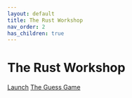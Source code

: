 ```yaml
---
layout: default
title: The Rust Workshop
nav_order: 2
has_children: true
---
```


# The Rust Workshop
[Launch](launch.md)
[The Guess Game](guess-game.md)